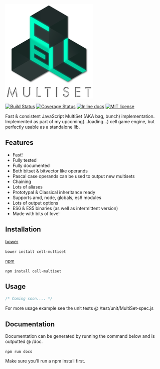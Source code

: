 <img src="https://github.com/unnoon/cell-multiset/raw/master/rsc/img/cell-multiset.png">

[![Build Status](https://travis-ci.org/unnoon/cell-multiset.svg?branch=dev)](http://inch-ci.org/github/unnoon/cell-multiset)
[![Coverage Status](https://coveralls.io/repos/github/unnoon/cell-multiset/badge.svg?branch=dev)](https://coveralls.io/github/unnoon/cell-multiset?branch=dev)
[![Inline docs](http://inch-ci.org/github/unnoon/cell-multiset.svg?branch=dev)](http://inch-ci.org/github/unnoon/cell-multiset)
[![MIT license](http://img.shields.io/badge/license-MIT-brightgreen.svg)](http://opensource.org/licenses/MIT)

Fast & consistent JavaScript MultiSet (AKA bag, bunch) implementation. Implemented as part of my upcoming(...loading...) cell game engine, but perfectly usable as a standalone lib.

## Features

- Fast! 
- Fully tested
- Fully documented
- Both bitset & bitvector like operands
- Pascal case operands can be used to output new multisets
- Chaining
- Lots of aliases
- Prototypal & Classical inheritance ready
- Supports amd, node, globals, es6 modules
- Lots of output options
- ES6 & ES5 binaries (as well as intermittent version)
- Made with bits of love!

## Installation

[bower](http://bower.io)

`bower install cell-multiset`

[npm](https://www.npmjs.com)

`npm install cell-multiset`

## Usage

```js
/* Coming soon.... */
```

For more usage example see the unit tests @ /test/unit/MultiSet-spec.js

## Documentation

Documentation can be generated by running the command below and is outputted @ /doc.

`npm run docs`

Make sure you'll run a npm install first.

